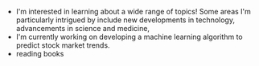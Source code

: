 - I'm interested in learning about a wide range of topics! Some areas I'm particularly intrigued by include new developments in technology, advancements in science and medicine,
- I'm currently working on developing a machine learning algorithm to predict stock market trends. 
- reading books
